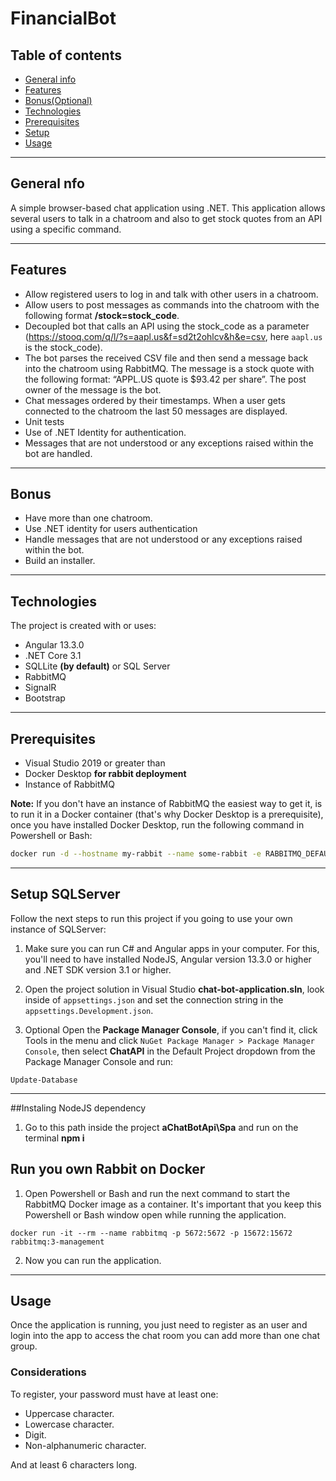 # FinancialBot


## Table of contents
* [General info](#general-info)
* [Features](#features)
* [Bonus(Optional)](#bonus)
* [Technologies](#technologies)
* [Prerequisites](#prerequisites)
* [Setup](#setup)
* [Usage](#usage)

---

## General nfo
A simple browser-based chat application using .NET. This application allows several users to talk in a chatroom and also to get stock quotes from an API using a specific command.

---

## Features
* Allow registered users to log in and talk with other users in a chatroom.
* Allow users to post messages as commands into the chatroom with the following format **/stock=stock_code**.
* Decoupled bot that calls an API using the stock_code as a parameter (https://stooq.com/q/l/?s=aapl.us&f=sd2t2ohlcv&h&e=csv, here `aapl.us` is the stock_code).
* The bot parses the received CSV file and then send a message back into the chatroom using RabbitMQ. The message is a stock quote
with the following format: “APPL.US quote is $93.42 per share”. The post owner of the message is the bot.
*  Chat messages ordered by their timestamps. When a user gets connected to the chatroom the last 50 messages are displayed.
* Unit tests 
* Use of .NET Identity for authentication.
* Messages that are not understood or any exceptions raised within the bot are handled.

---

## Bonus
* Have more than one chatroom. 
* Use .NET identity for users authentication 
* Handle messages that are not understood or any exceptions raised within the bot.
* Build an installer.

---

## Technologies
The project is created with or uses:

* Angular 13.3.0
* .NET Core 3.1
* SQLLite **(by default)** or SQL Server
* RabbitMQ
* SignalR
* Bootstrap
---

## Prerequisites
* Visual Studio 2019 or greater than 
* Docker Desktop **for rabbit deployment**
* Instance of RabbitMQ

**Note:** If you don't have an instance of RabbitMQ the easiest way to get it, is to run it in a Docker container (that's why Docker Desktop is a prerequisite), once you have installed Docker Desktop, run the following command in Powershell or Bash:

```sh
docker run -d --hostname my-rabbit --name some-rabbit -e RABBITMQ_DEFAULT_USER=user -e RABBITMQ_DEFAULT_PASS=password rabbitmq:3-management
```

---

## Setup SQLServer
Follow the next steps to run this project if you going to use your own instance of SQLServer:

1. Make sure you can run C# and Angular apps in your computer. For this, you'll need to have installed NodeJS, Angular version 13.3.0 or higher and .NET SDK version 3.1 or higher.

2. Open the project solution in Visual Studio  **chat-bot-application.sln**, look inside of `appsettings.json` and set the connection string in the `appsettings.Development.json`.

3. Optional Open the **Package Manager Console**, if you can't find it, click Tools in the menu and click `NuGet Package Manager > Package Manager Console`, then select **ChatAPI** in the Default Project dropdown from the Package Manager Console and run:
```
Update-Database
```
---

##Instaling NodeJS dependency

1. Go to this path inside the project **aChatBotApi\Spa** and run on the terminal  **npm i**

## Run you own Rabbit on Docker

1. Open Powershell or Bash and run the next command to start the RabbitMQ Docker image as a container. It's important that you keep this Powershell or Bash window open while running the application.
```
docker run -it --rm --name rabbitmq -p 5672:5672 -p 15672:15672 rabbitmq:3-management
```


2. Now you can run the application.

---

## Usage
Once the application is running, you just need to register as an user and login into the app to access the chat room you can add more than one chat group.

### Considerations

To register, your password must have at least one:

* Uppercase character.
* Lowercase character.
* Digit.
* Non-alphanumeric character.

And at least 6 characters long.
 
